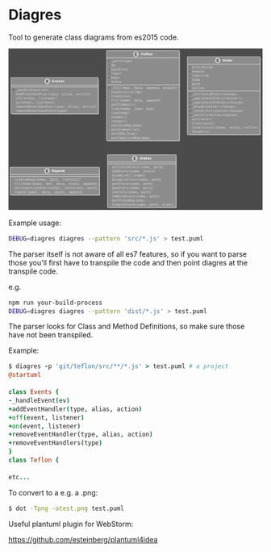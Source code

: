 # Diagres

Tool to generate class diagrams from es2015 code.

![](https://raw.githubusercontent.com/rhalff/diagres/master/examples/class.png)

Example usage:
```bash
DEBUG=diagres diagres --pattern 'src/*.js' > test.puml
```

The parser itself is not aware of all es7 features, so if you want to parse those you'll first have
to transpile the code and then point diagres at the transpile code.

e.g.
```bash
npm run your-build-process
DEBUG=diagres diagres --pattern 'dist/*.js' > test.puml
```

The parser looks for Class and Method Definitions, so make sure those have not been transpiled.

Example:
```coffeescript
$ diagres -p 'git/teflon/src/**/*.js' > test.puml # a project
@startuml

class Events {
-_handleEvent(ev)
+addEventHandler(type, alias, action)
+off(event, listener)
+on(event, listener)
+removeEventHandler(type, alias, action)
+removeEventHandlers(type)
}
class Teflon {  
  
etc...
```

To convert to a e.g. a .png:
```bash
$ dot -Tpng -otest.png test.puml
```

Useful plantuml plugin for WebStorm:

  https://github.com/esteinberg/plantuml4idea
